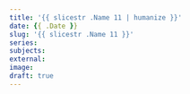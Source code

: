 ```yaml
---
title: '{{ slicestr .Name 11 | humanize }}'
date: {{ .Date }}
slug: '{{ slicestr .Name 11 }}'
series:
subjects:
external:
image:
draft: true
---
```

